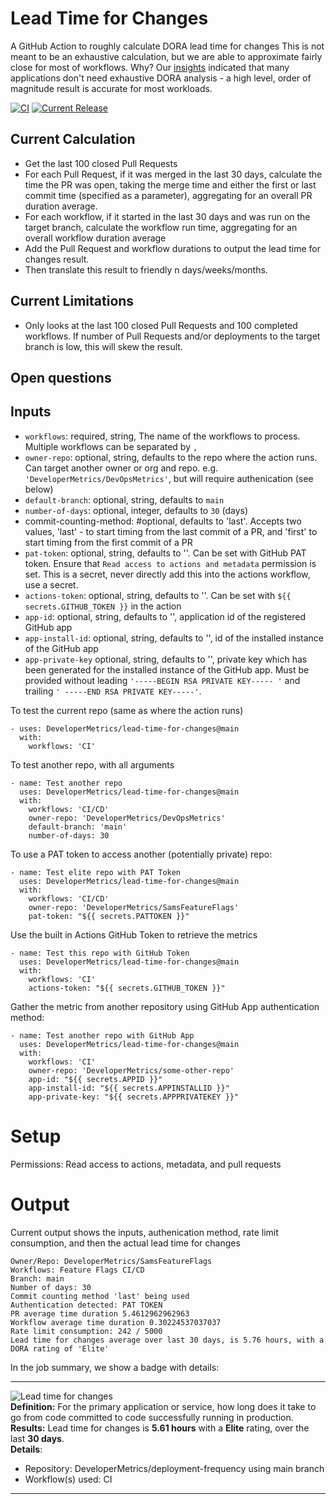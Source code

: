 # Lead Time for Changes
A GitHub Action to roughly calculate DORA lead time for changes This is not meant to be an exhaustive calculation, but we are able to approximate fairly close for most  of workflows. Why? Our [insights](https://samlearnsazure.blog/2022/08/23/my-insights-about-measuring-dora-devops-metrics-and-how-you-can-learn-from-my-mistakes/) indicated that many applications don't need exhaustive DORA analysis - a high level, order of magnitude result is accurate for most workloads. 

[![CI](https://github.com/DeveloperMetrics/lead-time-for-changes/actions/workflows/workflow.yml/badge.svg)](https://github.com/DeveloperMetrics/lead-time-for-changes/actions/workflows/workflow.yml)
[![Current Release](https://img.shields.io/github/release/DeveloperMetrics/lead-time-for-changes/all.svg)](https://github.com/DeveloperMetrics/lead-time-for-changes/releases)

## Current Calculation
- Get the last 100 closed Pull Requests
- For each Pull Request, if it was merged in the last 30 days, calculate the time the PR was open, taking the merge time and either the first or last commit time (specified as a parameter), aggregating for an overall PR duration average.
- For each workflow, if it started in the last 30 days and was run on the target branch, calculate the workflow run time, aggregating for an overall workflow duration average
- Add the Pull Request and workflow durations to output the lead time for changes result.
- Then translate this result to friendly n days/weeks/months.

## Current Limitations
- Only looks at the last 100 closed Pull Requests and 100 completed workflows. If number of Pull Requests and/or deployments to the target branch is low, this will skew the result.

## Open questions

## Inputs
- `workflows`: required, string, The name of the workflows to process. Multiple workflows can be separated by `,` 
- `owner-repo`: optional, string, defaults to the repo where the action runs. Can target another owner or org and repo. e.g. `'DeveloperMetrics/DevOpsMetrics'`, but will require authenication (see below)
- `default-branch`: optional, string, defaults to `main` 
- `number-of-days`: optional, integer, defaults to `30` (days)
- commit-counting-method: #optional, defaults to 'last'. Accepts two values, 'last' - to start timing from the last commit of a PR, and 'first' to start timing from the first commit of a PR
- `pat-token`: optional, string, defaults to ''. Can be set with GitHub PAT token. Ensure that `Read access to actions and metadata` permission is set. This is a secret, never directly add this into the actions workflow, use a secret.
- `actions-token`: optional, string, defaults to ''. Can be set with `${{ secrets.GITHUB_TOKEN }}` in the action
- `app-id`: optional, string, defaults to '', application id of the registered GitHub app
- `app-install-id`: optional, string, defaults to '', id of the installed instance of the GitHub app
- `app-private-key` optional, string, defaults to '', private key which has been generated for the installed instance of the GitHub app. Must be provided without leading `'-----BEGIN RSA PRIVATE KEY----- '` and trailing `' -----END RSA PRIVATE KEY-----'`.

To test the current repo (same as where the action runs)
```
- uses: DeveloperMetrics/lead-time-for-changes@main
  with:
    workflows: 'CI'
```

To test another repo, with all arguments
```
- name: Test another repo
  uses: DeveloperMetrics/lead-time-for-changes@main
  with:
    workflows: 'CI/CD'
    owner-repo: 'DeveloperMetrics/DevOpsMetrics'
    default-branch: 'main'
    number-of-days: 30
```

To use a PAT token to access another (potentially private) repo:
```
- name: Test elite repo with PAT Token
  uses: DeveloperMetrics/lead-time-for-changes@main
  with:
    workflows: 'CI/CD'
    owner-repo: 'DeveloperMetrics/SamsFeatureFlags'
    pat-token: "${{ secrets.PATTOKEN }}"
```

Use the built in Actions GitHub Token to retrieve the metrics
```
- name: Test this repo with GitHub Token
  uses: DeveloperMetrics/lead-time-for-changes@main
  with:
    workflows: 'CI'
    actions-token: "${{ secrets.GITHUB_TOKEN }}"
```

Gather the metric from another repository using GitHub App authentication method:
```
- name: Test another repo with GitHub App
  uses: DeveloperMetrics/lead-time-for-changes@main
  with:
    workflows: 'CI'
    owner-repo: 'DeveloperMetrics/some-other-repo'
    app-id: "${{ secrets.APPID }}"
    app-install-id: "${{ secrets.APPINSTALLID }}"
    app-private-key: "${{ secrets.APPPRIVATEKEY }}"
```

# Setup
Permissions: Read access to actions, metadata, and pull requests

# Output

Current output shows the inputs, authenication method, rate limit consumption, and then the actual lead time for changes
```
Owner/Repo: DeveloperMetrics/SamsFeatureFlags
Workflows: Feature Flags CI/CD
Branch: main
Number of days: 30
Commit counting method 'last' being used
Authentication detected: PAT TOKEN
PR average time duration 5.4612962962963
Workflow average time duration 0.30224537037037
Rate limit consumption: 242 / 5000
Lead time for changes average over last 30 days, is 5.76 hours, with a DORA rating of 'Elite'
```

In the job summary, we show a badge with details:

 ---
 ![Lead time for changes](https://img.shields.io/badge/frequency-5.61%20hours-green?logo=github&label=Lead%20time%20for%20changes)<br>
 **Definition:** For the primary application or service, how long does it take to go from code committed to code successfully running in production.<br>
 **Results:** Lead time for changes is **5.61 hours** with a **Elite** rating, over the last **30 days**.<br>
 **Details**:
 - Repository: DeveloperMetrics/deployment-frequency using main branch
 - Workflow(s) used: CI
 ---
